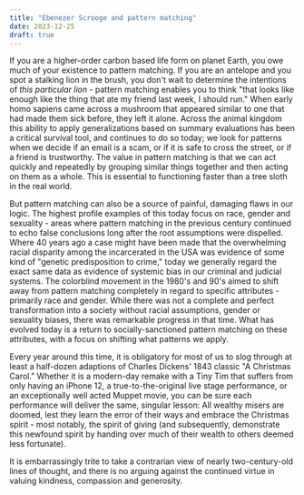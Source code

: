 ```yaml
---
title: "Ebenezer Scrooge and pattern matching"
date: 2023-12-25
draft: true
---
```

If you are a higher-order carbon based life form on planet Earth, you owe much of your existence to pattern matching. If you are an antelope and you spot a stalking lion in the brush, you don't wait to determine the intentions of _this particular lion_ - pattern matching enables you to think "that looks like enough like the thing that ate my friend last week, I should run." When early homo sapiens came across a mushroom that appeared similar to one that had made them sick before, they left it alone. Across the animal kingdom this ability to apply generalizations based on summary evaluations has been a critical survival tool, and continues to do so today; we look for patterns when we decide if an email is a scam, or if it is safe to cross the street, or if a friend is trustworthy. The value in pattern matching is that we can act quickly and repeatedly by grouping similar things together and then acting on them as a whole. This is essential to functioning faster than a tree sloth in the real world.

But pattern matching can also be a source of painful, damaging flaws in our logic. The highest profile examples of this today focus on race, gender and sexuality - areas where pattern matching in the previous century continued to echo false conclusions long after the root assumptions were dispelled. Where 40 years ago a case might have been made that the overwhelming racial disparity among the incarcerated in the USA was evidence of some kind of "genetic predisposition to crime," today we generally regard the exact same data as evidence of systemic bias in our criminal and judicial systems. 
The colorblind movement in the 1980's and 90's aimed to shift away from pattern matching completely in regard to specific attributes - primarily race and gender. While there was not a complete and perfect transformation into a society without racial assumptions, gender or sexuality biases, there was remarkable progress in that time. What has evolved today is a return to socially-sanctioned pattern matching on these attributes, with a focus on shifting what patterns we apply. 

Every year around this time, it is obligatory for most of us to slog through at least a half-dozen adaptions of Charles Dickens' 1843 classic "A Christmas Carol." Whether it is a modern-day remake with a Tiny Tim that suffers from only having an iPhone 12, a true-to-the-original live stage performance, or an exceptionally well acted Muppet movie, you can be sure each performance will deliver the same, singular lesson: All wealthy misers are doomed, lest they learn the error of their ways and embrace the Christmas spirit - most notably, the spirit of giving (and subsequently, demonstrate this newfound spirit by handing over much of their wealth to others deemed less fortunate). 

It is embarrassingly trite to take a contrarian view of nearly two-century-old lines of thought, and there is no arguing against the continued virtue in valuing kindness, compassion and generosity.  


<!--stackedit_data:
eyJoaXN0b3J5IjpbLTE3NDQzMjA1NDEsLTEwMzU2NDU0NzEsLT
I4OTA1NzMyOCwtNTQ3Njk3ODk1XX0=
-->